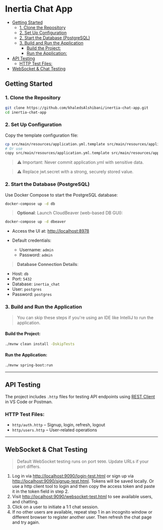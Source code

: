<h1>Inertia Chat App</h1>

- [Getting Started](#getting-started)
  - [1. Clone the Repository](#1-clone-the-repository)
  - [2. Set Up Configuration](#2-set-up-configuration)
  - [2. Start the Database (PostgreSQL)](#2-start-the-database-postgresql)
  - [3. Build and Run the Application](#3-build-and-run-the-application)
    - [Build the Project:](#build-the-project)
    - [Run the Application:](#run-the-application)
- [API Testing](#api-testing)
  - [HTTP Test Files:](#http-test-files)
- [WebSocket \& Chat Testing](#websocket--chat-testing)

## Getting Started

### 1. Clone the Repository

```bash
git clone https://github.com/khaledsAlshibani/inertia-chat-app.git
cd inertia-chat-app
```

### 2. Set Up Configuration

Copy the template configuration file:

```sh
cp src/main/resources/application.yml.template src/main/resources/application.yml
# Or use
copy src/main/resources/application.yml.template src/main/resources/application.yml
```

> ⚠️ Important: Never commit application.yml with sensitive data.

> ⚠️ Replace jwt.secret with a strong, securely stored value.


### 2. Start the Database (PostgreSQL)

Use Docker Compose to start the PostgreSQL database:

```sh
docker-compose up -d db
```

> **Optional**: Launch CloudBeaver (web-based DB GUI):

```sh
docker-compose up -d dbeaver
```

* Access the UI at: [http://localhost:8978](http://localhost:8978)
* Default credentials:

  * Username: `admin`
  * Password: `admin`

> **Database Connection Details**:

* Host: `db`
* Port: `5432`
* Database: `inertia_chat`
* User: `postgres`
* Password: `postgres`

### 3. Build and Run the Application

> You can skip these steps if you're using an IDE like IntelliJ to run the application.

#### Build the Project:

```sh
./mvnw clean install -DskipTests
```

#### Run the Application:

```sh
./mvnw spring-boot:run
```

---

## API Testing

The project includes `.http` files for testing API endpoints using [REST Client](https://marketplace.visualstudio.com/items?itemName=humao.rest-client) in VS Code or Postman.

### HTTP Test Files:

* `http/auth.http` – Signup, login, refresh, logout
* `http/users.http` – User-related operations

---

## WebSocket & Chat Testing

> Default WebSocket testing runs on port `9090`. Update URLs if your port differs.

1. Log in via [http://localhost:9090/login-test.html](http://localhost:9090/login-test.html) or sign up via [http://localhost:9090/signup-test.html](http://localhost:9090/signup-test.html). Tokens will be saved locally. Or use a http client tool to login and then copy the access token and paste it in the token field in step 2.
2. Visit [http://localhost:9090/websocket-test.html](http://localhost:9090/websocket-test.html) to see available users, and chatting.
3. Click on a user to initiate a 1:1 chat session.
4. If no other users are available, repeat step 1 in an incognito window or different browser to register another user. Then refresh the chat page and try again.